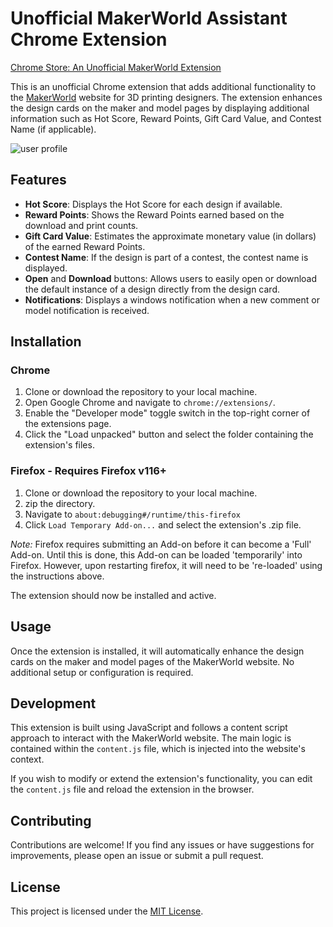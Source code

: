 # Unofficial MakerWorld Assistant Chrome Extension

[Chrome Store: An Unofficial MakerWorld Extension](https://chromewebstore.google.com/detail/an-unofficial-makerworld/pkpnnfiegdfdidhbhnecpbnmlgekanbl)

This is an unofficial Chrome extension that adds additional functionality to the [MakerWorld](https://makerworld.com) website for 3D printing designers. The extension enhances the design cards on the maker and model pages by displaying additional information such as Hot Score, Reward Points, Gift Card Value, and Contest Name (if applicable).

![user profile](https://github.com/huddleboards/maker-world-extension/blob/main/images/user-profile.png?raw=true)

## Features

- **Hot Score**: Displays the Hot Score for each design if available.
- **Reward Points**: Shows the Reward Points earned based on the download and print counts.
- **Gift Card Value**: Estimates the approximate monetary value (in dollars) of the earned Reward Points.
- **Contest Name**: If the design is part of a contest, the contest name is displayed.
- **Open** and **Download** buttons: Allows users to easily open or download the default instance of a design directly from the design card.
- **Notifications**: Displays a windows notification when a new comment or model notification is received. 

## Installation

### Chrome
1. Clone or download the repository to your local machine.
2. Open Google Chrome and navigate to `chrome://extensions/`.
3. Enable the "Developer mode" toggle switch in the top-right corner of the extensions page.
4. Click the "Load unpacked" button and select the folder containing the extension's files.

### Firefox - Requires Firefox v116+ 
1. Clone or download the repository to your local machine.
2. zip the directory.
3. Navigate to `about:debugging#/runtime/this-firefox`
4. Click `Load Temporary Add-on...` and select the extension's .zip file. 

*Note:* Firefox requires submitting an Add-on before it can become a 'Full' Add-on. Until this is done, this Add-on can be loaded 'temporarily' into Firefox. However, upon restarting firefox, it will need to be 're-loaded' using the instructions above. 

The extension should now be installed and active.

## Usage

Once the extension is installed, it will automatically enhance the design cards on the maker and model pages of the MakerWorld website. No additional setup or configuration is required.

## Development

This extension is built using JavaScript and follows a content script approach to interact with the MakerWorld website. The main logic is contained within the `content.js` file, which is injected into the website's context.

If you wish to modify or extend the extension's functionality, you can edit the `content.js` file and reload the extension in the browser.

## Contributing

Contributions are welcome! If you find any issues or have suggestions for improvements, please open an issue or submit a pull request.

## License

This project is licensed under the [MIT License](LICENSE).
